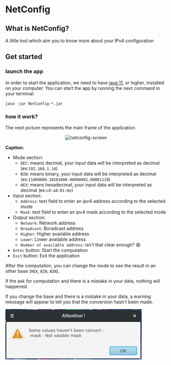 # NetConfig

## What is NetConfig?

A little tool which aim you to know more about your IPv4 configuration

## Get started

### launch the app

In order to start the application, we need to have [java 11](https://www.oracle.com/fr/java/technologies/javase-jdk11-downloads.html), or higher, installed on your computer. You can start the app by running the next command in your terminal:

``` shell
java -jar NetConfig-*.jar
```

### how it work?

The next picture represents the main frame of the application.

<p align="center">
  <img alt="netconfig-screen" src="img/netconfig-screen.pn">
</p>

**Caption:**

+ Mode section:
  + `DEC`: means decimal, your input data will be interpreted as decimal (ex:`192.168.1.14`)
  + `BIN`: means binary, your input data will be interpreted as decimal (ex:`11000000.10101000.00000001.00001110`)
  + `HEX`: means hexadecimal, your input data will be interpreted as decimal (ex:`c0:a8:01:0e`)
+ Input section:
  + `Address`: text field to enter an ipv4 address according to the selected mode
  + `Mask`: text field to enter an ipv4 mask according to the selected mode
+ Output section:
  + `Network`: Network address
  + `Broadcast`: Boradcast address
  + `Higher`: Higher available address
  + `Lower`: Lower available address
  + `Number of available address`: isn't that clear enough? :smile:
+ `Enter` button: Start the computation
+ `Exit` button: Exit the application

After the computation, you can change the mode to see the result in an other base (`HEX`, `BIN`, `BIN`).

If the ask for computation and there is a mistake in your data, nothing will happened.

If you change the base and there is a mistake in your data, a warning message will appear to tell you that the conversion hasn't been made.

![](img/conversion_error.png)

